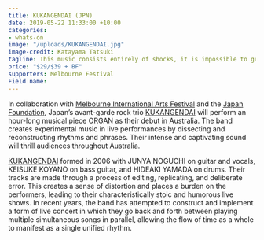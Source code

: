 ```yaml
---
title: KUKANGENDAI (JPN)
date: 2019-05-22 11:33:00 +10:00
categories:
- whats-on
image: "/uploads/KUKANGENDAI.jpg"
image-credit: Katayama Tatsuki
tagline: This music consists entirely of shocks, it is impossible to grasp
price: "$29/$39 + BF"
supporters: Melbourne Festival
Field name: 
---
```


In collaboration with [Melbourne International Arts Festival](https://www.festival.melbourne/) and the [Japan Foundation](https://www.jpf.go.jp/e/index.html), Japan’s avant-garde rock trio [KUKANGENDAI](http://kukangendai.com/) will perform an hour-long musical piece ORGAN as their debut in Australia. The band creates experimental music in live performances by dissecting and reconstructing rhythms and phrases. Their intense and captivating sound will thrill audiences throughout Australia. 

[KUKANGENDAI](http://http://kukangendai.com/) formed in 2006 with JUNYA NOGUCHI on guitar and vocals, KEISUKE KOYANO on bass guitar, and HIDEAKI YAMADA on drums. Their tracks are made through a process of editing, replicating, and deliberate error.  This creates a sense of distortion and places a burden on the performers, leading to their characteristically stoic and humorous live shows. In recent years, the band has attempted to construct and implement a form of live concert in which they go back and forth between playing multiple simultaneous songs in parallel, allowing the flow of time as a whole to manifest as a single unified rhythm.
